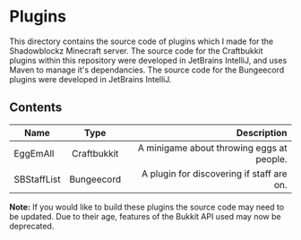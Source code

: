 # Plugins
This directory contains the source code of plugins which I made for the Shadowblockz Minecraft server. 
The source code for the Craftbukkit plugins within this repository were developed in JetBrains IntelliJ, and uses Maven to manage it's dependancies. 
The source code for the Bungeecord plugins were developed in JetBrains IntelliJ.

## Contents
| Name        | Type        | Description                               |
| ----------- |:-----------:|------------------------------------------:|
| EggEmAll    | Craftbukkit | A minigame about throwing eggs at people. |
| SBStaffList | Bungeecord  | A plugin for discovering if staff are on. |

**Note:** If you would like to build these plugins the source code may need to be updated. Due to their age, features of the Bukkit API used may now be deprecated.
